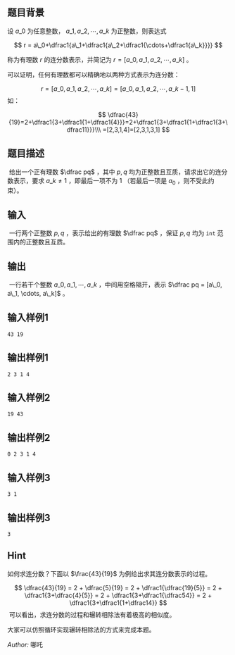 ## 题目背景

​设 $a\_0$ 为任意整数， $a\_1, a\_2, \cdots, a\_k$ 为正整数，则表达式

$$
r = a\_0+\dfrac1{a\_1+\dfrac1{a\_2+\dfrac1{\cdots+\dfrac1{a\_k}}}}
$$

称为有理数 $r$ 的连分数表示，并简记为 $r=[a\_0, a\_1, a\_2, \cdots, a\_k]$ 。

​可以证明，任何有理数都可以精确地以两种方式表示为连分数：

$$
r=[a\_0, a\_1, a\_2, \cdots, a\_k] = [a\_0, a\_1, a\_2, \cdots, a\_k - 1, 1]
$$
​
如：

$$
\dfrac{43}{19}=2+\dfrac1{3+\dfrac1{1+\dfrac1{4}}}=2+\dfrac1{3+\dfrac1{1+\dfrac1{3+\dfrac11}}}\\\
=[2,3,1,4]=[2,3,1,3,1]
$$

## 题目描述

​	给出一个正有理数 $\dfrac pq$ ，其中 $p,q$ 均为正整数且互质，请求出它的连分数表示，要求 $a\_k\ne 1$ ，即最后一项不为 $1$ （若最后一项是 $a_0$ ，则不受此约束）。

## 输入

​	一行两个正整数 $p,q$ ，表示给出的有理数 $\dfrac pq$ ，保证 $p,q$ 均为 `int` 范围内的正整数且互质。

## 输出

​	一行若干个整数 $a\_0, a\_1, \cdots, a\_k$ ，中间用空格隔开，表示 $\dfrac pq = [a\_0, a\_1, \cdots, a\_k]$ 。

## 输入样例1

    43 19

## 输出样例1

    2 3 1 4

## 输入样例2

    19 43

## 输出样例2

    0 2 3 1 4

## 输入样例3

    3 1

## 输出样例3

    3

## Hint

​如何求连分数？下面以 $\frac{43}{19}$ 为例给出求其连分数表示的过程。

$$
\dfrac{43}{19} = 2 + \dfrac{5}{19} = 2 + \dfrac1{\dfrac{19}{5}} = 2 + \dfrac1{3+\dfrac{4}{5}} = 2 + \dfrac1{3+\dfrac1{\dfrac54}} = 2 + \dfrac1{3+\dfrac1{1+\dfrac14}}
$$
​
可以看出，求连分数的过程和辗转相除法有着极高的相似度。

大家可以仿照循环实现辗转相除法的方式来完成本题。

*Author:* 哪吒